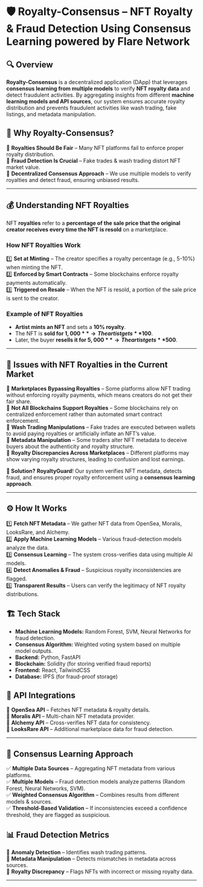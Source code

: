 # 🛡️ Royalty-Consensus – NFT Royalty & Fraud Detection Using Consensus Learning powered by Flare Network

## 🔍 Overview  
**Royalty-Consensus** is a decentralized application (DApp) that leverages **consensus learning from multiple models** to verify **NFT royalty data** and detect fraudulent activities. By aggregating insights from different **machine learning models and API sources**, our system ensures accurate royalty distribution and prevents fraudulent activities like wash trading, fake listings, and metadata manipulation.  

## 🎯 Why Royalty-Consensus?  
🔹 **Royalties Should Be Fair** – Many NFT platforms fail to enforce proper royalty distribution.  
🔹 **Fraud Detection Is Crucial** – Fake trades & wash trading distort NFT market value.  
🔹 **Decentralized Consensus Approach** – We use multiple models to verify royalties and detect fraud, ensuring unbiased results.  

---

## 💰 Understanding NFT Royalties  

NFT **royalties** refer to a **percentage of the sale price that the original creator receives every time the NFT is resold** on a marketplace.  

### How NFT Royalties Work  
1️⃣ **Set at Minting** – The creator specifies a royalty percentage (e.g., 5-10%) when minting the NFT.  
2️⃣ **Enforced by Smart Contracts** – Some blockchains enforce royalty payments automatically.  
3️⃣ **Triggered on Resale** – When the NFT is resold, a portion of the sale price is sent to the creator.  

### Example of NFT Royalties  
- **Artist mints an NFT** and sets a **10% royalty**.  
- The NFT is **sold for $1,000** → The artist gets **$100**.  
- Later, the buyer **resells it for $5,000** → The artist gets **$500**.  

---

## 🚨 Issues with NFT Royalties in the Current Market  

🚨 **Marketplaces Bypassing Royalties** – Some platforms allow NFT trading without enforcing royalty payments, which means creators do not get their fair share.  
🚨 **Not All Blockchains Support Royalties** – Some blockchains rely on centralized enforcement rather than automated smart contract enforcement.  
🚨 **Wash Trading Manipulations** – Fake trades are executed between wallets to avoid paying royalties or artificially inflate an NFT’s value.  
🚨 **Metadata Manipulation** – Some traders alter NFT metadata to deceive buyers about the authenticity and royalty structure.  
🚨 **Royalty Discrepancies Across Marketplaces** – Different platforms may show varying royalty structures, leading to confusion and lost earnings.  

**🎯 Solution?** **RoyaltyGuard**! Our system verifies NFT metadata, detects fraud, and ensures proper royalty enforcement using a **consensus learning approach**.  

---

## ⚙️ How It Works  

1️⃣ **Fetch NFT Metadata** – We gather NFT data from OpenSea, Moralis, LooksRare, and Alchemy.  
2️⃣ **Apply Machine Learning Models** – Various fraud-detection models analyze the data.  
3️⃣ **Consensus Learning** – The system cross-verifies data using multiple AI models.  
4️⃣ **Detect Anomalies & Fraud** – Suspicious royalty inconsistencies are flagged.  
5️⃣ **Transparent Results** – Users can verify the legitimacy of NFT royalty distributions.  

## 🏗️ Tech Stack  
- **Machine Learning Models:** Random Forest, SVM, Neural Networks for fraud detection.  
- **Consensus Algorithm:** Weighted voting system based on multiple model outputs.  
- **Backend:** Python, FastAPI  
- **Blockchain:** Solidity (for storing verified fraud reports)  
- **Frontend:** React, TailwindCSS  
- **Database:** IPFS (for fraud-proof storage)  

## 🔗 API Integrations  
🔸 **OpenSea API** – Fetches NFT metadata & royalty details.  
🔸 **Moralis API** – Multi-chain NFT metadata provider.  
🔸 **Alchemy API** – Cross-verifies NFT data for consistency.  
🔸 **LooksRare API** – Additional marketplace data for fraud detection.  

---

## 🚀 Consensus Learning Approach  

✅ **Multiple Data Sources** – Aggregating NFT metadata from various platforms.  
✅ **Multiple Models** – Fraud detection models analyze patterns (Random Forest, Neural Networks, SVM).  
✅ **Weighted Consensus Algorithm** – Combines results from different models & sources.  
✅ **Threshold-Based Validation** – If inconsistencies exceed a confidence threshold, they are flagged as suspicious.  

## 📊 Fraud Detection Metrics  
🚨 **Anomaly Detection** – Identifies wash trading patterns.  
🚨 **Metadata Manipulation** – Detects mismatches in metadata across sources.  
🚨 **Royalty Discrepancy** – Flags NFTs with incorrect or missing royalty data.  

---


